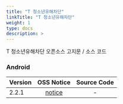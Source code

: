 ```yaml
---
title: "T 청소년유해차단"
linkTitle: "T 청소년유해차단"
weight: 1
type: docs
description: >
---
```

T 청소년유해차단 오픈소스 고지문 / 소스 코드

### Android

| Version | OSS Notice | Source Code |
|---|:---:|:---:|
| 2.2.1 | [notice](https://opensource.sktelecom.com/compliance_artifacts/t_hazard/android/2.2.1/T_Hazard_android_2.2.1_OSS_Notice.html)  | - |